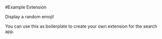 #Example Extension

Display a random emoji!

You can use this as boilerplate to create your own extension for the search app.